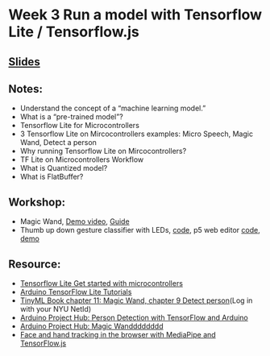 # Week 3 Run a model with Tensorflow Lite / Tensorflow.js

## [Slides](https://docs.google.com/presentation/d/1AM6FtkjbCZvBt1OjF6PikLbEu6eSvWovtNKj-Dxm1Gc/edit?usp=sharing)

## Notes:
- Understand the concept of a “machine learning model.”
- What is a “pre-trained model”?
- Tensorflow Lite for Microcontrollers
- 3 Tensorflow Lite on Mircocontrollers examples: Micro Speech, Magic Wand, Detect a person
- Why running Tensorflow Lite on Mircocontrollers?
- TF Lite on Microcontrollers Workflow
- What is Quantized model?
- What is FlatBuffer?

## Workshop:
- Magic Wand, [Demo video](https://youtu.be/E42RYOEqfyA), [Guide](../Examples/magic_wand)
- Thumb up down gesture classifier with LEDs, [code](../Examples/ThumbupDownLeds), p5 web editor [code](https://editor.p5js.org/yining/sketches/pF2Nwe2Fh), [demo](https://youtu.be/MXyGUNWpw6A)

## Resource:
- [Tensorflow Lite Get started with microcontrollers](https://www.tensorflow.org/lite/microcontrollers/get_started)
- [Arduino TensorFlow Lite Tutorials](https://github.com/arduino/ArduinoTensorFlowLiteTutorials)
- [TinyML Book chapter 11: Magic Wand, chapter 9 Detect person](https://learning-oreilly-com.proxy.library.nyu.edu/library/view/tinyml/9781492052036/)(Log in with your NYU NetId)
- [Arduino Project Hub: Person Detection with TensorFlow and Arduino](https://create.arduino.cc/projecthub/little_lookout/person-detection-with-tensorflow-and-arduino-47ae01)
- [Arduino Project Hub: Magic Wandddddddd](https://create.arduino.cc/projecthub/team-182/magic-wandddddddd-ea87db)
- [Face and hand tracking in the browser with MediaPipe and TensorFlow.js](https://blog.tensorflow.org/2020/03/face-and-hand-tracking-in-browser-with-mediapipe-and-tensorflowjs.html)

